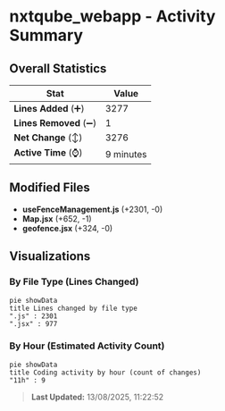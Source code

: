 # nxtqube_webapp - Activity Summary 

## Overall Statistics

| Stat                   | Value                                                             |
| ---------------------- | ----------------------------------------------------------------- |
| **Lines Added** (➕)   | 3277                                          |
| **Lines Removed** (➖) | 1                                        |
| **Net Change** (↕)    | 3276                |
| **Active Time** (⌚)   | 9 minutes |


## Modified Files
- **useFenceManagement.js** (+2301, -0)
- **Map.jsx** (+652, -1)
- **geofence.jsx** (+324, -0)

## Visualizations

### By File Type (Lines Changed)

```mermaid
pie showData
title Lines changed by file type
".js" : 2301
".jsx" : 977
```

### By Hour (Estimated Activity Count)

```mermaid
pie showData
title Coding activity by hour (count of changes)
"11h" : 9
```


> **Last Updated:** 13/08/2025, 11:22:52